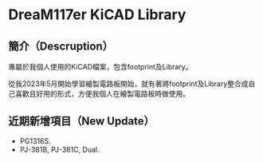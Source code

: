 # DreaM117er KiCAD Library

## 簡介（Descruption）

專屬於我個人使用的KiCAD檔案，包含footprint及Library。

從我2023年5月開始學習繪製電路板開始，就有著將footprint及Library整合成自己喜歡且好用的形式，方便我個人在繪製電路板時做使用。

## 近期新增項目（New Update）

- PG1316S.
- PJ-381B, PJ-381C, Dual.

